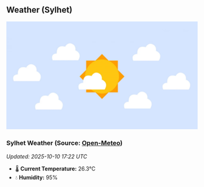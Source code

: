 ## Weather (Sylhet)
![](/weather.webp)
<!-- WEATHER-START -->
### Sylhet Weather (Source: [Open-Meteo](https://open-meteo.com))
_Updated: 2025-10-10 17:22 UTC_
* 🌡️ **Current Temperature:** 26.3°C
* 💧 **Humidity:** 95%
<!-- WEATHER-END -->




































































































